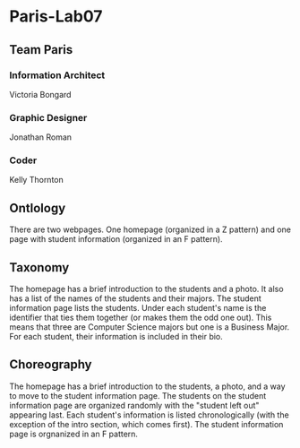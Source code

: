 # Paris-Lab07

## Team Paris

### Information Architect
Victoria Bongard

### Graphic Designer
Jonathan Roman

### Coder
Kelly Thornton

## Ontlology
There are two webpages. One homepage (organized in a Z pattern) and one page with student information (organized in an F pattern).

## Taxonomy
The homepage has a brief introduction to the students and a photo. It also has a list of the names of the students and their majors. The student information page lists the students. Under each student's name is the identifier that ties them together (or makes them the odd one out). This means that three are Computer Science majors but one is a Business Major. For each student, their information is included in their bio.

## Choreography
The homepage has a brief introduction to the students, a photo, and a way to move to the student information page. The students on the student information page are organized randomly with the "student left out" appearing last. Each student's information is listed chronologically (with the exception of the intro section, which comes first). The student information page is orgnanized in an F pattern.
